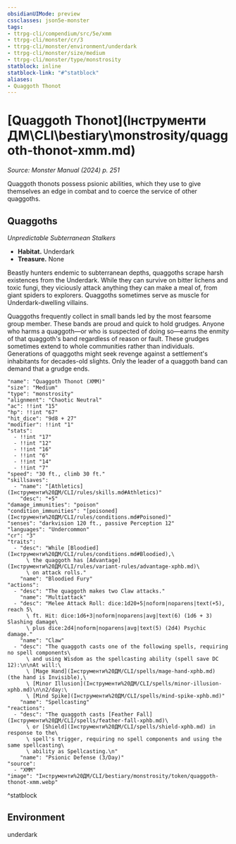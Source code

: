 ```yaml
---
obsidianUIMode: preview
cssclasses: json5e-monster
tags:
- ttrpg-cli/compendium/src/5e/xmm
- ttrpg-cli/monster/cr/3
- ttrpg-cli/monster/environment/underdark
- ttrpg-cli/monster/size/medium
- ttrpg-cli/monster/type/monstrosity
statblock: inline
statblock-link: "#^statblock"
aliases:
- Quaggoth Thonot
---
```

# [Quaggoth Thonot](Інструменти ДМ\CLI\bestiary\monstrosity/quaggoth-thonot-xmm.md)
*Source: Monster Manual (2024) p. 251*  

Quaggoth thonots possess psionic abilities, which they use to give themselves an edge in combat and to coerce the service of other quaggoths.

## Quaggoths

*Unpredictable Subterranean Stalkers*

- **Habitat.** Underdark  
- **Treasure.** None  

Beastly hunters endemic to subterranean depths, quaggoths scrape harsh existences from the Underdark. While they can survive on bitter lichens and toxic fungi, they viciously attack anything they can make a meal of, from giant spiders to explorers. Quaggoths sometimes serve as muscle for Underdark-dwelling villains.

Quaggoths frequently collect in small bands led by the most fearsome group member. These bands are proud and quick to hold grudges. Anyone who harms a quaggoth—or who is suspected of doing so—earns the enmity of that quaggoth's band regardless of reason or fault. These grudges sometimes extend to whole communities rather than individuals. Generations of quaggoths might seek revenge against a settlement's inhabitants for decades-old slights. Only the leader of a quaggoth band can demand that a grudge ends.

```statblock
"name": "Quaggoth Thonot (XMM)"
"size": "Medium"
"type": "monstrosity"
"alignment": "Chaotic Neutral"
"ac": !!int "15"
"hp": !!int "67"
"hit_dice": "9d8 + 27"
"modifier": !!int "1"
"stats":
  - !!int "17"
  - !!int "12"
  - !!int "16"
  - !!int "6"
  - !!int "14"
  - !!int "7"
"speed": "30 ft., climb 30 ft."
"skillsaves":
  - "name": "[Athletics](Інструменти%20ДМ/CLI/rules/skills.md#Athletics)"
    "desc": "+5"
"damage_immunities": "poison"
"condition_immunities": "[poisoned](Інструменти%20ДМ/CLI/rules/conditions.md#Poisoned)"
"senses": "darkvision 120 ft., passive Perception 12"
"languages": "Undercommon"
"cr": "3"
"traits":
  - "desc": "While [Bloodied](Інструменти%20ДМ/CLI/rules/conditions.md#Bloodied),\
      \ the quaggoth has [Advantage](Інструменти%20ДМ/CLI/rules/variant-rules/advantage-xphb.md)\
      \ on attack rolls."
    "name": "Bloodied Fury"
"actions":
  - "desc": "The quaggoth makes two Claw attacks."
    "name": "Multiattack"
  - "desc": "Melee Attack Roll: dice:1d20+5|noform|noparens|text(+5), reach 5\
      \ ft. Hit: dice:1d6+3|noform|noparens|avg|text(6) (1d6 + 3) Slashing damage\
      \ plus dice:2d4|noform|noparens|avg|text(5) (2d4) Psychic damage."
    "name": "Claw"
  - "desc": "The quaggoth casts one of the following spells, requiring no spell components\
      \ and using Wisdom as the spellcasting ability (spell save DC 12):\n\nAt will:\
      \ [Mage Hand](Інструменти%20ДМ/CLI/spells/mage-hand-xphb.md) (the hand is Invisible),\
      \ [Minor Illusion](Інструменти%20ДМ/CLI/spells/minor-illusion-xphb.md)\n\n2/day:\
      \ [Mind Spike](Інструменти%20ДМ/CLI/spells/mind-spike-xphb.md)"
    "name": "Spellcasting"
"reactions":
  - "desc": "The quaggoth casts [Feather Fall](Інструменти%20ДМ/CLI/spells/feather-fall-xphb.md)\
      \ or [Shield](Інструменти%20ДМ/CLI/spells/shield-xphb.md) in response to the\
      \ spell's trigger, requiring no spell components and using the same spellcasting\
      \ ability as Spellcasting.\n"
    "name": "Psionic Defense (3/Day)"
"source":
  - "XMM"
"image": "Інструменти%20ДМ/CLI/bestiary/monstrosity/token/quaggoth-thonot-xmm.webp"
```
^statblock

## Environment

underdark